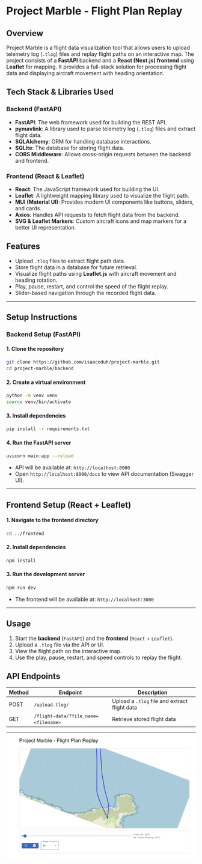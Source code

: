 # Project Marble - Flight Plan Replay

## Overview

Project Marble is a flight data visualization tool that allows users to upload telemetry log (`.tlog`) files and replay flight paths on an interactive map. The project consists of a **FastAPI** backend and a **React (Next.js) frontend** using **Leaflet** for mapping. It provides a full-stack solution for processing flight data and displaying aircraft movement with heading orientation.

## Tech Stack & Libraries Used

### **Backend (FastAPI)**

- **FastAPI**: The web framework used for building the REST API.
- **pymavlink**: A library used to parse telemetry log (`.tlog`) files and extract flight data.
- **SQLAlchemy**: ORM for handling database interactions.
- **SQLite**: The database for storing flight data.
- **CORS Middleware**: Allows cross-origin requests between the backend and frontend.

### **Frontend (React & Leaflet)**

- **React**: The JavaScript framework used for building the UI.
- **Leaflet**: A lightweight mapping library used to visualize the flight path.
- **MUI (Material UI)**: Provides modern UI components like buttons, sliders, and cards.
- **Axios**: Handles API requests to fetch flight data from the backend.
- **SVG & Leaflet Markers**: Custom aircraft icons and map markers for a better UI representation.

## Features

- Upload `.tlog` files to extract flight path data.
- Store flight data in a database for future retrieval.
- Visualize flight paths using **Leaflet.js** with aircraft movement and heading rotation.
- Play, pause, restart, and control the speed of the flight replay.
- Slider-based navigation through the recorded flight data.

---

## Setup Instructions

### **Backend Setup** (FastAPI)

#### 1. **Clone the repository**

```sh
git clone https://github.com/isaacoduh/project-marble.git
cd project-marble/backend
```

#### 2. **Create a virtual environment**

```sh
python -m venv venv
source venv/bin/activate
```

#### 3. **Install dependencies**

```sh
pip install -r requirements.txt
```

#### 4. **Run the FastAPI server**

```sh
uvicorn main:app --reload
```

- API will be available at: `http://localhost:8000`
- Open `http://localhost:8000/docs` to view API documentation (Swagger UI).

---

## **Frontend Setup** (React + Leaflet)

#### 1. **Navigate to the frontend directory**

```sh
cd ../frontend
```

#### 2. **Install dependencies**

```sh
npm install
```

#### 3. **Run the development server**

```sh
npm run dev
```

- The frontend will be available at: `http://localhost:3000`

---

## Usage

1. Start the **backend** (`FastAPI`) and the **frontend** (`React` + `Leaflet`).
2. Upload a `.tlog` file via the API or UI.
3. View the flight path on the interactive map.
4. Use the play, pause, restart, and speed controls to replay the flight.

## API Endpoints

| Method | Endpoint                             | Description                                   |
| ------ | ------------------------------------ | --------------------------------------------- |
| POST   | `/upload-tlog/`                      | Upload a `.tlog` file and extract flight data |
| GET    | `/flight-data/?file_name=<filename>` | Retrieve stored flight data                   |

![Flight Path Screen](./flight_path_screen.png)
